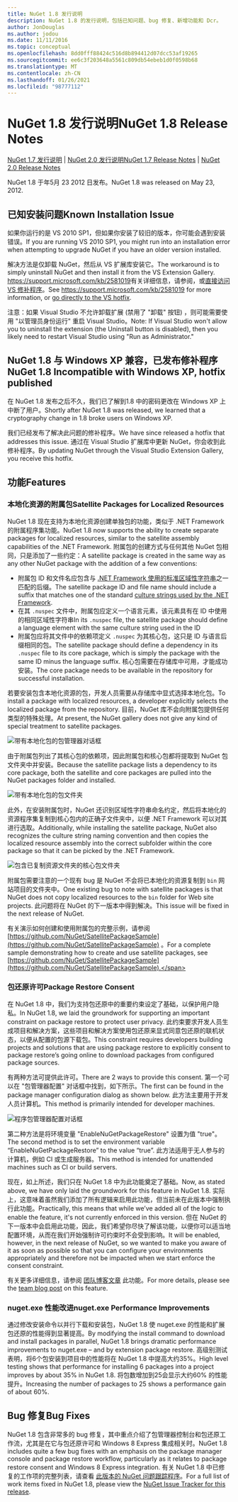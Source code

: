 ```yaml
---
title: NuGet 1.8 发行说明
description: NuGet 1.8 的发行说明，包括已知问题、bug 修复、新增功能和 Dcr。
author: JonDouglas
ms.author: jodou
ms.date: 11/11/2016
ms.topic: conceptual
ms.openlocfilehash: 8dd0fff88424c516d8b894412d07dcc53af19265
ms.sourcegitcommit: ee6c3f203648a5561c809db54ebeb1d0f0598b68
ms.translationtype: MT
ms.contentlocale: zh-CN
ms.lasthandoff: 01/26/2021
ms.locfileid: "98777112"
---
```

# <a name="nuget-18-release-notes"></a><span data-ttu-id="ab3fa-103">NuGet 1.8 发行说明</span><span class="sxs-lookup"><span data-stu-id="ab3fa-103">NuGet 1.8 Release Notes</span></span>

<span data-ttu-id="ab3fa-104">[NuGet 1.7 发行说明](../release-notes/nuget-1.7.md)  | [NuGet 2.0 发行说明](../release-notes/nuget-2.0.md)</span><span class="sxs-lookup"><span data-stu-id="ab3fa-104">[NuGet 1.7 Release Notes](../release-notes/nuget-1.7.md) | [NuGet 2.0 Release Notes](../release-notes/nuget-2.0.md)</span></span>

<span data-ttu-id="ab3fa-105">NuGet 1.8 于年5月 23 2012 日发布。</span><span class="sxs-lookup"><span data-stu-id="ab3fa-105">NuGet 1.8 was released on May 23, 2012.</span></span>

## <a name="known-installation-issue"></a><span data-ttu-id="ab3fa-106">已知安装问题</span><span class="sxs-lookup"><span data-stu-id="ab3fa-106">Known Installation Issue</span></span>
<span data-ttu-id="ab3fa-107">如果你运行的是 VS 2010 SP1，但如果你安装了较旧的版本，你可能会遇到安装错误。</span><span class="sxs-lookup"><span data-stu-id="ab3fa-107">If you are running VS 2010 SP1, you might run into an installation error when attempting to upgrade NuGet if you have an older version installed.</span></span>

<span data-ttu-id="ab3fa-108">解决方法是仅卸载 NuGet，然后从 VS 扩展库安装它。</span><span class="sxs-lookup"><span data-stu-id="ab3fa-108">The workaround is to simply uninstall NuGet and then install it from the VS Extension Gallery.</span></span>  <span data-ttu-id="ab3fa-109"><https://support.microsoft.com/kb/2581019>有关详细信息，请参阅，或[直接访问 VS 修补程序](http://bit.ly/vsixcertfix)。</span><span class="sxs-lookup"><span data-stu-id="ab3fa-109">See <https://support.microsoft.com/kb/2581019> for more information, or [go directly to the VS hotfix](http://bit.ly/vsixcertfix).</span></span>

<span data-ttu-id="ab3fa-110">注意：如果 Visual Studio 不允许卸载扩展 (禁用了 "卸载" 按钮) ，则可能需要使用 "以管理员身份运行" 重启 Visual Studio。</span><span class="sxs-lookup"><span data-stu-id="ab3fa-110">Note: If Visual Studio won't allow you to uninstall the extension (the Uninstall button is disabled), then you likely need to restart Visual Studio using "Run as Administrator."</span></span>

## <a name="nuget-18-incompatible-with-windows-xp-hotfix-published"></a><span data-ttu-id="ab3fa-111">NuGet 1.8 与 Windows XP 兼容，已发布修补程序</span><span class="sxs-lookup"><span data-stu-id="ab3fa-111">NuGet 1.8 Incompatible with Windows XP, hotfix published</span></span>

<span data-ttu-id="ab3fa-112">在 NuGet 1.8 发布之后不久，我们已了解到1.8 中的密码更改在 Windows XP 上中断了用户。</span><span class="sxs-lookup"><span data-stu-id="ab3fa-112">Shortly after NuGet 1.8 was released, we learned that a cryptography change in 1.8 broke users on Windows XP.</span></span>

<span data-ttu-id="ab3fa-113">我们已经发布了解决此问题的修补程序。</span><span class="sxs-lookup"><span data-stu-id="ab3fa-113">We have since released a hotfix that addresses this issue.</span></span>  <span data-ttu-id="ab3fa-114">通过在 Visual Studio 扩展库中更新 NuGet，你会收到此修补程序。</span><span class="sxs-lookup"><span data-stu-id="ab3fa-114">By updating NuGet through the Visual Studio Extension Gallery, you receive this hotfix.</span></span>

## <a name="features"></a><span data-ttu-id="ab3fa-115">功能</span><span class="sxs-lookup"><span data-stu-id="ab3fa-115">Features</span></span>

### <a name="satellite-packages-for-localized-resources"></a><span data-ttu-id="ab3fa-116">本地化资源的附属包</span><span class="sxs-lookup"><span data-stu-id="ab3fa-116">Satellite Packages for Localized Resources</span></span>
<span data-ttu-id="ab3fa-117">NuGet 1.8 现在支持为本地化资源创建单独包的功能，类似于 .NET Framework 的附属程序集功能。</span><span class="sxs-lookup"><span data-stu-id="ab3fa-117">NuGet 1.8 now supports the ability to create separate packages for localized resources, similar to the satellite assembly capabilities of the .NET Framework.</span></span>  <span data-ttu-id="ab3fa-118">附属包的创建方式与任何其他 NuGet 包相同，只是添加了一些约定：</span><span class="sxs-lookup"><span data-stu-id="ab3fa-118">A satellite package is created in the same way as any other NuGet package with the addition of a few conventions:</span></span>

* <span data-ttu-id="ab3fa-119">附属包 ID 和文件名应包含与 [.NET Framework 使用的标准区域性字符串](/openspecs/windows_protocols/ms-lcid/a9eac961-e77d-41a6-90a5-ce1a8b0cdb9c)之一匹配的后缀。</span><span class="sxs-lookup"><span data-stu-id="ab3fa-119">The satellite package ID and file name should include a suffix that matches one of the standard [culture strings used by the .NET Framework](/openspecs/windows_protocols/ms-lcid/a9eac961-e77d-41a6-90a5-ce1a8b0cdb9c).</span></span>
* <span data-ttu-id="ab3fa-120">在其 `.nuspec` 文件中，附属包应定义一个语言元素，该元素具有在 ID 中使用的相同区域性字符串</span><span class="sxs-lookup"><span data-stu-id="ab3fa-120">In its `.nuspec` file, the satellite package should define a language element with the same culture string used in the ID</span></span>
* <span data-ttu-id="ab3fa-121">附属包应将其文件中的依赖项定义 `.nuspec` 为其核心包，这只是 ID 与语言后缀相同的包。</span><span class="sxs-lookup"><span data-stu-id="ab3fa-121">The satellite package should define a dependency in its `.nuspec` file to its core package, which is simply the package with the same ID minus the language suffix.</span></span>  <span data-ttu-id="ab3fa-122">核心包需要在存储库中可用，才能成功安装。</span><span class="sxs-lookup"><span data-stu-id="ab3fa-122">The core package needs to be available in the repository for successful installation.</span></span>

<span data-ttu-id="ab3fa-123">若要安装包含本地化资源的包，开发人员需要从存储库中显式选择本地化包。</span><span class="sxs-lookup"><span data-stu-id="ab3fa-123">To install a package with localized resources, a developer explicitly selects the localized package from the repository.</span></span> <span data-ttu-id="ab3fa-124">目前，NuGet 库不会向附属包提供任何类型的特殊处理。</span><span class="sxs-lookup"><span data-stu-id="ab3fa-124">At present, the NuGet gallery does not give any kind of special treatment to satellite packages.</span></span>

![带有本地化包的包管理器对话框](./media/dlg-w-loc-packs.png)

<span data-ttu-id="ab3fa-126">由于附属包列出了其核心包的依赖项，因此附属包和核心包都将提取到 NuGet 包文件夹中并安装。</span><span class="sxs-lookup"><span data-stu-id="ab3fa-126">Because the satellite package lists a dependency to its core package, both the satellite and core packages are pulled into the NuGet packages folder and installed.</span></span>

![带有本地化包的包文件夹](./media/fldr-loc-packs.png)

<span data-ttu-id="ab3fa-128">此外，在安装附属包时，NuGet 还识别区域性字符串命名约定，然后将本地化的资源程序集复制到核心包内的正确子文件夹中，以便 .NET Framework 可以对其进行选取。</span><span class="sxs-lookup"><span data-stu-id="ab3fa-128">Additionally, while installing the satellite package, NuGet also recognizes the culture string naming convention and then copies the localized resource assembly into the correct subfolder within the core package so that it can be picked by the .NET Framework.</span></span>

![包含已复制资源文件夹的核心包文件夹](./media/fldr-copied-loc.png)

<span data-ttu-id="ab3fa-130">附属包需要注意的一个现有 bug 是 NuGet 不会将已本地化的资源复制到 `bin` 网站项目的文件夹中。</span><span class="sxs-lookup"><span data-stu-id="ab3fa-130">One existing bug to note with satellite packages is that NuGet does not copy localized resources to the `bin` folder for Web site projects.</span></span>  <span data-ttu-id="ab3fa-131">此问题将在 NuGet 的下一版本中得到解决。</span><span class="sxs-lookup"><span data-stu-id="ab3fa-131">This issue will be fixed in the next release of NuGet.</span></span>

<span data-ttu-id="ab3fa-132">有关演示如何创建和使用附属包的完整示例，请参阅 [https://github.com/NuGet/SatellitePackageSample](https://github.com/NuGet/SatellitePackageSample) 。</span><span class="sxs-lookup"><span data-stu-id="ab3fa-132">For a complete sample demonstrating how to create and use satellite packages, see [https://github.com/NuGet/SatellitePackageSample](https://github.com/NuGet/SatellitePackageSample).</span></span>

### <a name="package-restore-consent"></a><span data-ttu-id="ab3fa-133">包还原许可</span><span class="sxs-lookup"><span data-stu-id="ab3fa-133">Package Restore Consent</span></span>
<span data-ttu-id="ab3fa-134">在 NuGet 1.8 中，我们为支持包还原中的重要约束设定了基础，以保护用户隐私。</span><span class="sxs-lookup"><span data-stu-id="ab3fa-134">In NuGet 1.8, we laid the groundwork for supporting an important constraint on package restore to protect user privacy.</span></span> <span data-ttu-id="ab3fa-135">此约束要求开发人员生成项目和解决方案，这些项目和解决方案使用包还原来显式同意包还原的联机状态，以便从配置的包源下载包。</span><span class="sxs-lookup"><span data-stu-id="ab3fa-135">This constraint requires developers building projects and solutions that are using package restore to explicitly consent to package restore’s going online to download packages from configured package sources.</span></span>

<span data-ttu-id="ab3fa-136">有两种方法可提供此许可。</span><span class="sxs-lookup"><span data-stu-id="ab3fa-136">There are 2 ways to provide this consent.</span></span> <span data-ttu-id="ab3fa-137">第一个可以在 "包管理器配置" 对话框中找到，如下所示。</span><span class="sxs-lookup"><span data-stu-id="ab3fa-137">The first can be found in the package manager configuration dialog as shown below.</span></span>  <span data-ttu-id="ab3fa-138">此方法主要用于开发人员计算机。</span><span class="sxs-lookup"><span data-stu-id="ab3fa-138">This method is primarily intended for developer machines.</span></span>

![程序包管理器配置对话框](./media/pr-consent-configdlg.png)

<span data-ttu-id="ab3fa-140">第二种方法是将环境变量 "EnableNuGetPackageRestore" 设置为值 "true"。</span><span class="sxs-lookup"><span data-stu-id="ab3fa-140">The second method is to set the environment variable “EnableNuGetPackageRestore” to the value “true”.</span></span>  <span data-ttu-id="ab3fa-141">此方法适用于无人参与的计算机，例如 CI 或生成服务器。</span><span class="sxs-lookup"><span data-stu-id="ab3fa-141">This method is intended for unattended machines such as CI or build servers.</span></span>

<span data-ttu-id="ab3fa-142">现在，如上所述，我们只在 NuGet 1.8 中为此功能奠定了基础。</span><span class="sxs-lookup"><span data-stu-id="ab3fa-142">Now, as stated above, we have only laid the groundwork for this feature in NuGet 1.8.</span></span>  <span data-ttu-id="ab3fa-143">实际上，这意味着虽然我们添加了所有逻辑来启用此功能，但当前未在此版本中强制执行此功能。</span><span class="sxs-lookup"><span data-stu-id="ab3fa-143">Practically, this means that while we’ve added all of the logic to enable the feature, it's not currently enforced in this version.</span></span> <span data-ttu-id="ab3fa-144">但在 NuGet 的下一版本中会启用此功能，因此，我们希望你尽快了解该功能，以便你可以适当地配置环境，从而在我们开始强制许可约束时不会受到影响。</span><span class="sxs-lookup"><span data-stu-id="ab3fa-144">It will be enabled, however, in the next release of NuGet, so we wanted to make you aware of it as soon as possible so that you can configure your environments appropriately and therefore not be impacted when we start enforce the consent constraint.</span></span>

<span data-ttu-id="ab3fa-145">有关更多详细信息，请参阅 [团队博客文章](http://blog.nuget.org/20120518/package-restore-and-consent.html) 此功能。</span><span class="sxs-lookup"><span data-stu-id="ab3fa-145">For more details, please see the [team blog post](http://blog.nuget.org/20120518/package-restore-and-consent.html) on this feature.</span></span>

### <a name="nugetexe-performance-improvements"></a><span data-ttu-id="ab3fa-146">nuget.exe 性能改进</span><span class="sxs-lookup"><span data-stu-id="ab3fa-146">nuget.exe Performance Improvements</span></span>
<span data-ttu-id="ab3fa-147">通过修改安装命令以并行下载和安装包，NuGet 1.8 使 nuget.exe 的性能和扩展包还原的性能得到显著提高。</span><span class="sxs-lookup"><span data-stu-id="ab3fa-147">By modifying the install command to download and install packages in parallel, NuGet 1.8 brings dramatic performance improvements to nuget.exe – and by extension package restore.</span></span>  <span data-ttu-id="ab3fa-148">高级别测试表明，将6个包安装到项目中的性能将在 NuGet 1.8 中提高大约35%。</span><span class="sxs-lookup"><span data-stu-id="ab3fa-148">High level testing shows that performance for installing 6 packages into a project improves by about 35% in NuGet 1.8.</span></span>  <span data-ttu-id="ab3fa-149">将包数增加到25会显示大约60% 的性能提升。</span><span class="sxs-lookup"><span data-stu-id="ab3fa-149">Increasing the number of packages to 25 shows a performance gain of about 60%.</span></span>

## <a name="bug-fixes"></a><span data-ttu-id="ab3fa-150">Bug 修复</span><span class="sxs-lookup"><span data-stu-id="ab3fa-150">Bug Fixes</span></span>
<span data-ttu-id="ab3fa-151">NuGet 1.8 包含非常多的 bug 修复，其中重点介绍了包管理器控制台和包还原工作流，尤其是在它与包还原许可和 Windows 8 Express 集成相关时。</span><span class="sxs-lookup"><span data-stu-id="ab3fa-151">NuGet 1.8 includes quite a few bug fixes with an emphasis on the package manager console and package restore workflow, particularly as it relates to package restore consent and Windows 8 Express integration.</span></span>
<span data-ttu-id="ab3fa-152">有关 NuGet 1.8 中已修复的工作项的完整列表，请查看 [此版本的 NuGet 问题跟踪程序](http://nuget.codeplex.com/workitem/list/advanced?keyword=&status=Closed&type=All&priority=All&release=NuGet%201.8&assignedTo=All&component=All&sortField=Votes&sortDirection=Descending&page=0)。</span><span class="sxs-lookup"><span data-stu-id="ab3fa-152">For a full list of work items fixed in NuGet 1.8, please view the [NuGet Issue Tracker for this release](http://nuget.codeplex.com/workitem/list/advanced?keyword=&status=Closed&type=All&priority=All&release=NuGet%201.8&assignedTo=All&component=All&sortField=Votes&sortDirection=Descending&page=0).</span></span>